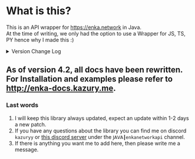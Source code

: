 # What is this?

This is an API wrapper for https://enka.network in Java.
<br> At the time of writing, we only had the option to use a Wrapper for JS, TS, PY hence why I made this :)

<details>
<summary>Version Change Log</summary>

> Update - 24/04/2024 - Library Version: 4.6 | Genshin Impact Update
- Added new 4.6 [version data](<https://github.com/kazuryyx/EnkaNetworkAPI/commit/f8f0b4a574c53df32292c5aa45bb872305ef8700>)
- Method deprecations:
    - ``SRCharacterData#getPath``. Use ``SRCharacterData#getCharacterPath`` instead
- New Methods & Changes:
    - ``EnkaCaches#getProfileIcon(Pair)`` -> ``EnkaCaches#getProfileIcon(long)``
    - ``GenshinUserWeapon#getId``
    - ``GenshinArtifact#getAscensionData``
    - ``GenshinUserCharacter#getAscensionData``
    - ``GenshinUserWeapon#getAscensionData``
- Adds support for calculating character, weapon mats & relic experience. See [the docs](<https://enka-docs.kazury.me/api/material-calculation>) for example.
- Adds support for blocking caches. See [the docs](<https://enka-docs.kazury.me/api/getting-started#blocking-specific-caches>) for example.
- Several bug fixes introduced in previous version & during changes

> Update - 27/03/2024 - Library Version: 4.5 | Honkai: Star Rail Update
- Added new 2.1 [version data](https://github.com/kazuryyx/EnkaNetworkAPI/commit/c6a6bacaddc7fcd81d46f155f44c7671e5fb59e3)
- Fix simulated universe, platform for non-existing accounts
- New Methods & Changes:
    - **getValueType()** (in ``SRAppendProp``)
    - **getAvatarCutinFront()** -> **getSplashArt()** (in ``SRCharacterData``)
    - **getAvatarRoundIcon()** (in ``SRCharacterData``)
    - **getCharacterId()** (in ``SRCharacterData``)

> Update - 13/03/2024 - Library Version: 4.5 | Genshin Impact Update
- Added new 4.5 [version data](https://github.com/kazuryyx/EnkaNetworkAPI/commit/140f868f003e8588f1403098242e2db336547010)
- Fixed element-less traveler
- Method changes:
    - ``getNamecardUrl`` in ``GenshinNamecard`` is not ``Nullable`` anymore
    - ``getName`` in ``SRNameable``, ``GenshinNameable`` is not ``Nullable`` anymore. Not existing keys will return ``""``

> Update - 31/01/2024 - Library Version: 4.4 | Genshin Impact, Honkai: Star Rail Update
- Added new 4.4 [version data](https://github.com/kazuryyx/EnkaNetworkAPI/commit/e088e086634b432877935f7c94d9e8f1e26ec1e9)
- Added new 2.0 [version data](https://github.com/kazuryyx/EnkaNetworkAPI/commit/9ce1d36cdaf31de9522ba8d347d68c39e11b8e2c)
- New Methods:
    - **getMaxLevel()** (in ``GenshinUserCharacter``)

**Note:** There have been other changes before 4.3, however I will not include them here. I will update this when a new version drops
</details>

## As of version 4.2, all docs have been rewritten. For Installation and examples please refer to http://enka-docs.kazury.me.

### Last words
1. I will keep this library always updated, expect an update within 1-2 days a new patch.
2. If you have any questions about the library you can find me on discord ``kazuryy`` or [this discord server](https://discord.gg/CuXPVGJDhk) under the ``𝖩𝖠𝖵𝖠┃enkanetworkapi`` channel.
3. If there is anything you want me to add here, then please write me a message.
